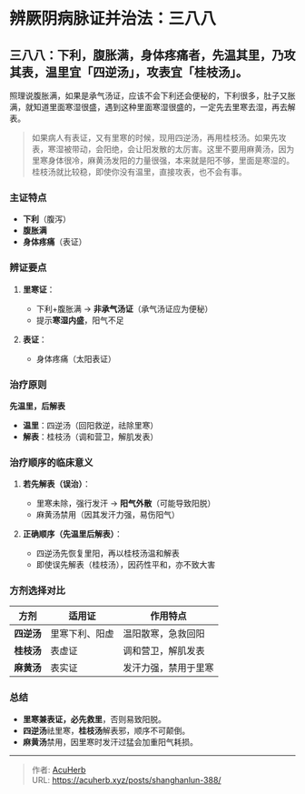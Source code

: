 # 辨厥阴病脉证并治法：三八八


## 三八八：下利，腹胀满，身体疼痛者，先温其里，乃攻其表，温里宜「四逆汤」，攻表宜「桂枝汤」。

<!--more-->

照理说腹胀满，如果是承气汤证，应该不会下利还会便秘的，下利很多，肚子又胀满，就知道里面寒湿很盛，遇到这种里面寒湿很盛的，一定先去里寒去湿，再去解表。

> 如果病人有表证，又有里寒的时候，现用四逆汤，再用桂枝汤。如果先攻表，寒湿被带动，会阳绝，会让阳发散的太厉害。这里不要用麻黄汤，因为里寒身体很冷，麻黄汤发阳的力量很强，本来就是阳不够，里面是寒湿的。桂枝汤就比较稳，即使你没有温里，直接攻表，也不会有事。

### 主证特点  
- **下利**（腹泻）  
- **腹胀满**  
- **身体疼痛**（表证）  

### 辨证要点  
1. **里寒证**：  
   - 下利+腹胀满 → **非承气汤证**（承气汤证应为便秘）  
   - 提示**寒湿内盛**，阳气不足  

2. **表证**：  
   - 身体疼痛（太阳表证）  

### 治疗原则  
**先温里，后解表**  
- **温里**：四逆汤（回阳救逆，祛除里寒）  
- **解表**：桂枝汤（调和营卫，解肌发表）  

### 治疗顺序的临床意义  
1. **若先解表（误治）**：  
   - 里寒未除，强行发汗 → **阳气外散**（可能导致阳脱）  
   - 麻黄汤禁用（因其发汗力强，易伤阳气）  

2. **正确顺序（先温里后解表）**：  
   - 四逆汤先恢复里阳，再以桂枝汤温和解表  
   - 即使误先解表（桂枝汤），因药性平和，亦不致大害  

### 方剂选择对比  
| 方剂   | 适用证       | 作用特点               |  
|--------|--------------|-----------------------|  
| **四逆汤** | 里寒下利、阳虚 | 温阳散寒，急救回阳 |  
| **桂枝汤** | 表虚证       | 调和营卫，解肌发表 |  
| **麻黄汤** | 表实证       | 发汗力强，禁用于里寒 |  

### 总结  
- **里寒兼表证，必先救里**，否则易致阳脱。  
- **四逆汤**祛里寒，**桂枝汤**解表邪，顺序不可颠倒。  
- **麻黄汤**禁用，因里寒时发汗过猛会加重阳气耗损。

---

> 作者: [AcuHerb](https://acuherb.xyz)  
> URL: https://acuherb.xyz/posts/shanghanlun-388/  

